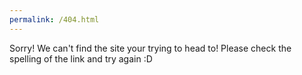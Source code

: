 ```yaml
---
permalink: /404.html
---
```

Sorry! We can't find the site your trying to head to! Please check the spelling of the link and try again :D
